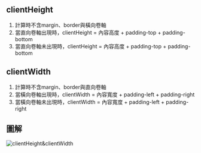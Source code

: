 ## clientHeight
1. 計算時不含margin、border與橫向卷軸
2. 當直向卷軸出現時，clientHeight = 內容高度 + padding-top + padding-bottom
3. 當直向卷軸未出現時，clientHeight = 內容高度 + padding-top + padding-bottom

## clientWidth
1. 計算時不含margin、border與直向卷軸
2. 當橫向卷軸出現時，clientWidth = 內容寬度 + padding-left + padding-right
3. 當橫向卷軸未出現時，clientWidth = 內容寬度 + padding-left + padding-right

## 圖解
![clientHeight&clientWidth](clientHeight&clientWidth.png)